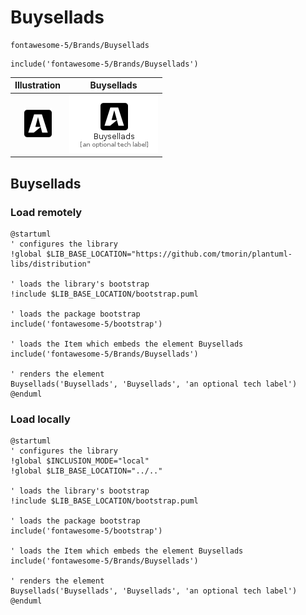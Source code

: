 # Buysellads


```text
fontawesome-5/Brands/Buysellads
```

```text
include('fontawesome-5/Brands/Buysellads')
```



| Illustration | Buysellads |
| :---: | :---: |
| ![illustration for Illustration](../../fontawesome-5/Brands/Buysellads.png) | ![illustration for Buysellads](../../fontawesome-5/Brands/Buysellads.Local.png) |




## Buysellads

### Load remotely
```plantuml
@startuml
' configures the library
!global $LIB_BASE_LOCATION="https://github.com/tmorin/plantuml-libs/distribution"

' loads the library's bootstrap
!include $LIB_BASE_LOCATION/bootstrap.puml

' loads the package bootstrap
include('fontawesome-5/bootstrap')

' loads the Item which embeds the element Buysellads
include('fontawesome-5/Brands/Buysellads')

' renders the element
Buysellads('Buysellads', 'Buysellads', 'an optional tech label')
@enduml
```

### Load locally
```plantuml
@startuml
' configures the library
!global $INCLUSION_MODE="local"
!global $LIB_BASE_LOCATION="../.."

' loads the library's bootstrap
!include $LIB_BASE_LOCATION/bootstrap.puml

' loads the package bootstrap
include('fontawesome-5/bootstrap')

' loads the Item which embeds the element Buysellads
include('fontawesome-5/Brands/Buysellads')

' renders the element
Buysellads('Buysellads', 'Buysellads', 'an optional tech label')
@enduml
```

